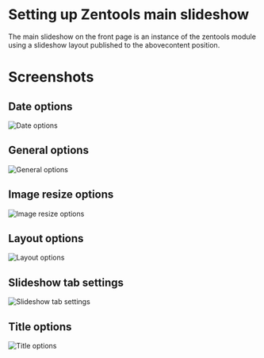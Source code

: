 Setting up Zentools main slideshow
====

The main slideshow on the front page is an instance of the zentools module using a slideshow layout published to the abovecontent position.

Screenshots
====

Date options
---

![Date options](http://localhost:8888/builder/joomla-template/data/rasa/images/zentools-main-slideshow/date-options.png)

General options
---

![General options](http://localhost:8888/builder/joomla-template/data/rasa/images/zentools-main-slideshow/general-options.png)

Image resize options
---

![Image resize options](http://localhost:8888/builder/joomla-template/data/rasa/images/zentools-main-slideshow/image-resize-options.png)

Layout options
---

![Layout options](http://localhost:8888/builder/joomla-template/data/rasa/images/zentools-main-slideshow/layout-options.png)

Slideshow tab settings
---

![Slideshow tab settings](http://localhost:8888/builder/joomla-template/data/rasa/images/zentools-main-slideshow/slideshow-tab-settings.png)

Title options
---

![Title options](http://localhost:8888/builder/joomla-template/data/rasa/images/zentools-main-slideshow/title-options.png)

